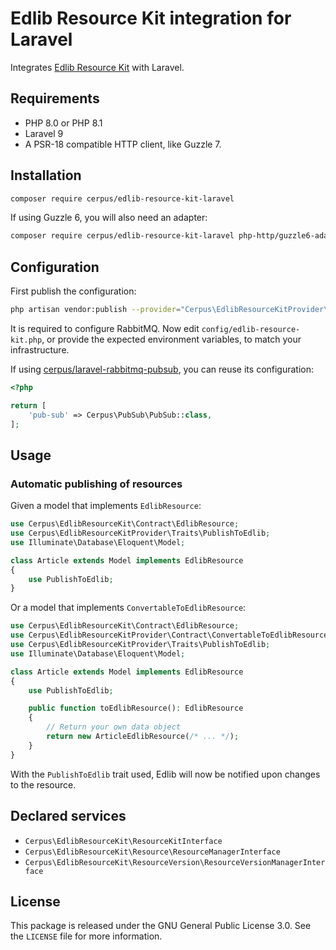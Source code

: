 # Edlib Resource Kit integration for Laravel

Integrates [Edlib Resource Kit](https://github.com/cerpus/php-edlib-resource-kit)
with Laravel.

## Requirements

* PHP 8.0 or PHP 8.1
* Laravel 9
* A PSR-18 compatible HTTP client, like Guzzle 7.

## Installation

~~~sh
composer require cerpus/edlib-resource-kit-laravel
~~~

If using Guzzle 6, you will also need an adapter:

~~~sh
composer require cerpus/edlib-resource-kit-laravel php-http/guzzle6-adapter
~~~

## Configuration

First publish the configuration:

~~~sh
php artisan vendor:publish --provider="Cerpus\EdlibResourceKitProvider\EdlibResourceKitServiceProvider"
~~~

It is required to configure RabbitMQ. Now edit `config/edlib-resource-kit.php`, or
provide the expected environment variables, to match your infrastructure.

If using [cerpus/laravel-rabbitmq-pubsub](https://github.com/cerpus/php-laravel-rabbitmq-pubsub),
you can reuse its configuration:

~~~php
<?php

return [
    'pub-sub' => Cerpus\PubSub\PubSub::class,
];
~~~

## Usage

### Automatic publishing of resources

Given a model that implements `EdlibResource`:

~~~php
use Cerpus\EdlibResourceKit\Contract\EdlibResource;
use Cerpus\EdlibResourceKitProvider\Traits\PublishToEdlib;
use Illuminate\Database\Eloquent\Model;

class Article extends Model implements EdlibResource
{
    use PublishToEdlib;
}
~~~

Or a model that implements `ConvertableToEdlibResource`:

~~~php
use Cerpus\EdlibResourceKit\Contract\EdlibResource;
use Cerpus\EdlibResourceKitProvider\Contract\ConvertableToEdlibResource;
use Cerpus\EdlibResourceKitProvider\Traits\PublishToEdlib;
use Illuminate\Database\Eloquent\Model;

class Article extends Model implements EdlibResource
{
    use PublishToEdlib;

    public function toEdlibResource(): EdlibResource
    {
        // Return your own data object
        return new ArticleEdlibResource(/* ... */);
    }
}
~~~

With the `PublishToEdlib` trait used, Edlib will now be notified upon changes to
the resource.

## Declared services

* `Cerpus\EdlibResourceKit\ResourceKitInterface`
* `Cerpus\EdlibResourceKit\Resource\ResourceManagerInterface`
* `Cerpus\EdlibResourceKit\ResourceVersion\ResourceVersionManagerInterface`

## License

This package is released under the GNU General Public License 3.0. See the
`LICENSE` file for more information.
